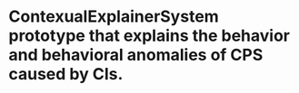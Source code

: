 # ContexualExplainerSystem prototype that explains the behavior and behavioral anomalies of CPS caused by CIs.
